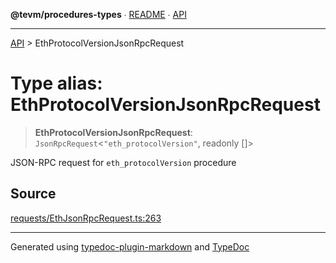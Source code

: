 **@tevm/procedures-types** ∙ [README](../README.md) ∙ [API](../API.md)

***

[API](../API.md) > EthProtocolVersionJsonRpcRequest

# Type alias: EthProtocolVersionJsonRpcRequest

> **EthProtocolVersionJsonRpcRequest**: `JsonRpcRequest`\<`"eth_protocolVersion"`, readonly []\>

JSON-RPC request for `eth_protocolVersion` procedure

## Source

[requests/EthJsonRpcRequest.ts:263](https://github.com/evmts/tevm-monorepo/blob/main/packages/procedures-types/src/requests/EthJsonRpcRequest.ts#L263)

***
Generated using [typedoc-plugin-markdown](https://www.npmjs.com/package/typedoc-plugin-markdown) and [TypeDoc](https://typedoc.org/)
